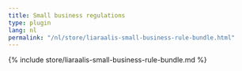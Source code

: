 ```yaml
---
title: Small business regulations
type: plugin
lang: nl
permalink: "/nl/store/liaraalis-small-business-rule-bundle.html"
---
```


{% include store/liaraalis-small-business-rule-bundle.md %}
